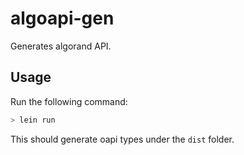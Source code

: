 # algoapi-gen

Generates algorand API.

## Usage

Run the following command:

```sh
> lein run
```

This should generate oapi types under the `dist` folder.
